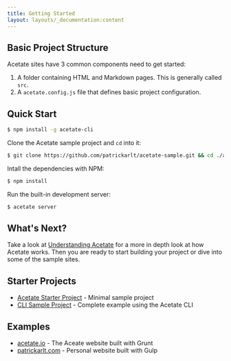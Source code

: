 ```yaml
---
title: Getting Started
layout: layouts/_documentation:content
---
```


## Basic Project Structure

Acetate sites have 3 common components need to get started:

1. A folder containing HTML and Markdown pages. This is generally called `src`.
2. A `acetate.config.js` file that defines basic project configuration.

## Quick Start

```bash
$ npm install -g acetate-cli
```

Clone the Acetate sample project and `cd` into it:

```bash
$ git clone https://github.com/patrickarlt/acetate-sample.git && cd ./acetate-sample
```

Intall the dependencies with NPM:

```bash
$ npm install
```

Run the built-in development server:

```bash
$ acetate server
```


## What's Next?

Take a look at [Understanding Acetate](/understanding-acetate/) for a more in depth look at how Acetate works. Then you are ready to start building your project or dive into some of the sample sites.

## Starter Projects

* [Acetate Starter Project](https://github.com/patrickarlt/acetate-sample) - Minimal sample project
* [CLI Sample Project](https://github.com/patrickarlt/acetate-cli-sample) - Complete example using the Acetate CLI

## Examples

* [acetate.io](https://github.com/patrickarlt/acetate-site) - The Aceate website built with Grunt
* [patrickarlt.com](https://github.com/patrickarlt/patrickarlt.github.io) - Personal website built with Gulp

